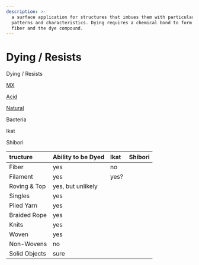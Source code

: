 ```yaml
---
description: >-
  a surface application for structures that imbues them with particular color
  patterns and characteristics. Dying requires a chemical bond to form between a
  fiber and the dye compound.
---
```


# Dying / Resists

Dying / Resists

[MX](https://www.dharmatrading.com/techniques/tubdye/the-tub-washing-machine-vat-bucket-dye-method.html?lnav=techniques_tubdye.html)

[Acid](https://www.dharmatrading.com/techniques/tubdye/tub-dyeing-basics-with-dharma-acid-dye.html?lnav=techniques_tubdye.html)

[Natural](https://www.dharmatrading.com/information/how-to-use.html?lnav=information.html)

Bacteria

Ikat

Shibori



| tructure | Ability to be Dyed | Ikat | Shibori |
| :--- | :--- | :--- | :--- |
| Fiber | yes | no |  |
| Filament | yes | yes? |  |
| Roving & Top | yes, but unlikely |  |  |
| Singles | yes |  |  |
| Plied Yarn | yes |  |  |
| Braided Rope | yes |  |  |
| Knits | yes |  |  |
| Woven | yes |  |  |
| Non-Wovens | no |  |  |
| Solid Objects | sure |  |  |

